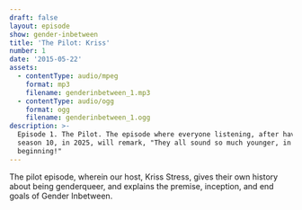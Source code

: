 ```yaml
---
draft: false
layout: episode
show: gender-inbetween
title: 'The Pilot: Kriss'
number: 1
date: '2015-05-22'
assets:
  - contentType: audio/mpeg
    format: mp3
    filename: genderinbetween_1.mp3
  - contentType: audio/ogg
    format: ogg
    filename: genderinbetween_1.ogg
description: >-
  Episode 1. The Pilot. The episode where everyone listening, after having heard
  season 10, in 2025, will remark, "They all sound so much younger, in the
  beginning!"
---
```

The pilot episode, wherein our host, Kriss Stress, gives their own history about being genderqueer, and explains the premise, inception, and end goals of Gender Inbetween.